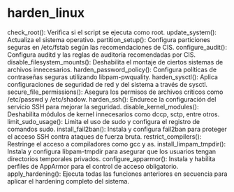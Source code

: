 # harden_linux

check_root(): Verifica si el script se ejecuta como root.
update_system(): Actualiza el sistema operativo.
partition_setup(): Configura particiones seguras en /etc/fstab según las recomendaciones de CIS.
configure_audit(): Configura auditd y las reglas de auditoría recomendadas por CIS.
disable_filesystem_mounts(): Deshabilita el montaje de ciertos sistemas de archivos innecesarios.
harden_password_policy(): Configura políticas de contraseñas seguras utilizando libpam-pwquality.
harden_sysctl(): Aplica configuraciones de seguridad de red y del sistema a través de sysctl.
secure_file_permissions(): Asegura los permisos de archivos críticos como /etc/passwd y /etc/shadow.
harden_ssh(): Endurece la configuración del servicio SSH para mejorar la seguridad.
disable_kernel_modules(): Deshabilita módulos de kernel innecesarios como dccp, sctp, entre otros.
limit_sudo_usage(): Limita el uso de sudo y configura el registro de comandos sudo.
install_fail2ban(): Instala y configura fail2ban para proteger el acceso SSH contra ataques de fuerza bruta.
restrict_compilers(): Restringe el acceso a compiladores como gcc y as.
install_limpam_tmpdir(): Instala y configura libpam-tmpdir para asegurar que los usuarios tengan directorios temporales privados.
configure_apparmor(): Instala y habilita perfiles de AppArmor para el control de acceso obligatorio.
apply_hardening(): Ejecuta todas las funciones anteriores en secuencia para aplicar el hardening completo del sistema.
